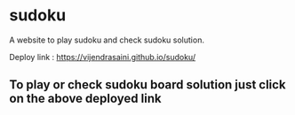 # sudoku
A website to play sudoku and check sudoku solution.

Deploy link : 
https://vijendrasaini.github.io/sudoku/

<h2>To play or check sudoku board solution just click on the above deployed link</h2>

